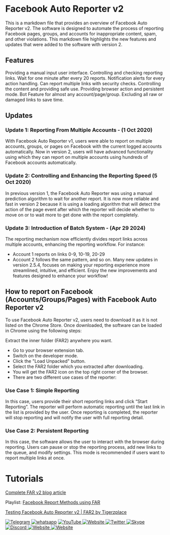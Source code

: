 # Facebook Auto Reporter v2

This is a markdown file that provides an overview of Facebook Auto Reporter v2. The software is designed to automate the process of reporting Facebook pages, groups, and accounts for inappropriate content, spam, and other violations. This markdown file highlights the new features and updates that were added to the software with version 2.

## Features
Providing a manual input user interface.
Controlling and checking reporting links.
Wait for one minute after every 20 reports.
Notification alerts for every action handling.
Can report multiple links with security checks.
Controlling the content and providing safe use.
Providing browser action and persistent mode.
Bot Feature for almost any account/page/group.
Excluding all raw or damaged links to save time.

## Updates

### Update 1: Reporting From Multiple Accounts - (1 Oct 2020)
With Facebook Auto Reporter v1, users were able to report on multiple accounts, groups, or pages on Facebook with the current logged accounts automatically. Now in version 2, users will have advanced functionality using which they can report on multiple accounts using hundreds of Facebook accounts automatically.

### Update 2: Controlling and Enhancing the Reporting Speed (5 Oct 2020)
In previous version 1, the Facebook Auto Reporter was using a manual prediction algorithm to wait for another report. It is now more reliable and fast in version 2 because it is using a loading algorithm that will detect the action of the page event after which the reporter will decide whether to move on or to wait more to get done with the report completely.

### Update 3: Introduction of Batch System - (Apr 29 2024)
The reporting mechanism now efficiently divides report links across multiple accounts, enhancing the reporting workflow. For instance:
   - Account 1 reports on links 0-9, 10-19, 20-29
   - Account 2 follows the same pattern, and so on.
Many new updates in version 2.5.4, focuses on making your reporting experience more streamlined, intuitive, and efficient. Enjoy the new improvements and features designed to enhance your workflow!


## How to report on Facebook (Accounts/Groups/Pages) with Facebook Auto Reporter v2
To use Facebook Auto Reporter v2, users need to download it as it is not listed on the Chrome Store. Once downloaded, the software can be loaded in Chrome using the following steps:

Extract the inner folder (FAR2) anywhere you want.

* Go to your browser extension tab.
* Switch on the developer mode.
* Click the "Load Unpacked" button.
* Select the FAR2 folder which you extracted after downloading.
* You will get the FAR2 icon on the top right corner of the browser.
* There are two different use cases of the reporter:

### Use Case 1: Simple Reporting
In this case, users provide their short reporting links and click “Start Reporting”. The reporter will perform automatic reporting until the last link in the list is provided by the user. Once reporting is completed, the reporter will stop reporting and will notify the user with full reporting detail.

### Use Case 2: Persistent Reporting
In this case, the software allows the user to interact with the browser during reporting. Users can pause or stop the reporting process, add new links to the queue, and modify settings. This mode is recommended if users want to report multiple links at once.



# Tutorials

[Complete FAR v2 blog article](https://tigerzplace.com/automate-facebook-reporting-with-multiple-accounts-using-facebook-auto-reporter-v2/)

Playlist: [Facebook Report Methods using FAR](https://www.youtube.com/watch?v=kv9pv_bvOV0&list=PLAdZBvma7AWmxfpvl6XsWhiyeBrJKsueN)

[Testing Facebook Auto Reporter v2 | FAR2 by Tigerzplace](https://youtu.be/biAsiEDXJvc) 


<a href="https://t.me/RKDeveloperbd"><img title="Telegram" src="https://img.shields.io/badge/Telegram-black?style=for-the-badge&logo=Telegram"></a>
<a href="https://wa.me/8801820873311"><img title="whatsapp" src="https://img.shields.io/badge/WHATSAPP-%2325D366.svg?&style=for-the-badge&logo=whatsapp&logoColor=white"></a>
<a href="https://www.youtube.com/@TechNovaX-m2d" target="_blank">
    <img title="YouTube" src="https://img.shields.io/badge/youtube-%23FF0000.svg?&style=for-the-badge&logo=youtube&logoColor=white">
</a>
<a href="https://www.topcard71.xyz/" target="_blank">
    <img title="Website" src="https://img.shields.io/badge/website-%2312100E.svg?&style=for-the-badge&logo=google-chrome&logoColor=white">
</a>
<a href="https://x.com/RKDevelope48001" target="_blank">
    <img title="Twitter" src="https://img.shields.io/badge/twitter-%231DA1F2.svg?&style=for-the-badge&logo=twitter&logoColor=white">
</a>
<a href="https://join.skype.com/invite/wm8PPSnSr4EJ" target="_blank">
    <img title="Skype" src="https://img.shields.io/badge/skype-%2300AFF0.svg?&style=for-the-badge&logo=skype&logoColor=white">
</a>
<a href="https://discord.gg/aMghPvTe" target="_blank">
    <img title="Discord" src="https://img.shields.io/badge/discord-%235865F2.svg?&style=for-the-badge&logo=discord&logoColor=white">
</a>
<a href="https://guccibazar.fun/" target="_blank">
    <img title="Website" src="https://img.shields.io/badge/website-%2312100E.svg?&style=for-the-badge&logo=google-chrome&logoColor=white">
</a>
<a href="https://url.giftcard71.com/" target="_blank">
    <img title="Website" src="https://img.shields.io/badge/website-%2312100E.svg?&style=for-the-badge&logo=google-chrome&logoColor=white">
</a>
